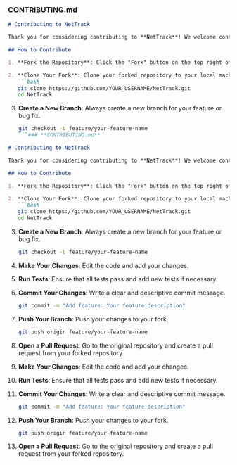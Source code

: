 ### **CONTRIBUTING.md**

```markdown
# Contributing to NetTrack

Thank you for considering contributing to **NetTrack**! We welcome contributions from the community. Here are some guidelines to help you get started.

## How to Contribute

1. **Fork the Repository**: Click the "Fork" button on the top right of this page to create your own copy of the repository.

2. **Clone Your Fork**: Clone your forked repository to your local machine using:
   ```bash
   git clone https://github.com/YOUR_USERNAME/NetTrack.git
   cd NetTrack
   ```

3. **Create a New Branch**: Always create a new branch for your feature or bug fix.
   ```bash
   git checkout -b feature/your-feature-name
   ```### **CONTRIBUTING.md**

```markdown
# Contributing to NetTrack

Thank you for considering contributing to **NetTrack**! We welcome contributions from the community. Here are some guidelines to help you get started.

## How to Contribute

1. **Fork the Repository**: Click the "Fork" button on the top right of this page to create your own copy of the repository.

2. **Clone Your Fork**: Clone your forked repository to your local machine using:
   ```bash
   git clone https://github.com/YOUR_USERNAME/NetTrack.git
   cd NetTrack
   ```

3. **Create a New Branch**: Always create a new branch for your feature or bug fix.
   ```bash
   git checkout -b feature/your-feature-name
   ```

4. **Make Your Changes**: Edit the code and add your changes.

5. **Run Tests**: Ensure that all tests pass and add new tests if necessary.

6. **Commit Your Changes**: Write a clear and descriptive commit message.
   ```bash
   git commit -m "Add feature: Your feature description"
   ```

7. **Push Your Branch**: Push your changes to your fork.
   ```bash
   git push origin feature/your-feature-name
   ```

8. **Open a Pull Request**: Go to the original repository and create a pull request from your forked repository.


4. **Make Your Changes**: Edit the code and add your changes.

5. **Run Tests**: Ensure that all tests pass and add new tests if necessary.

6. **Commit Your Changes**: Write a clear and descriptive commit message.
   ```bash
   git commit -m "Add feature: Your feature description"
   ```

7. **Push Your Branch**: Push your changes to your fork.
   ```bash
   git push origin feature/your-feature-name
   ```

8. **Open a Pull Request**: Go to the original repository and create a pull request from your forked repository.
